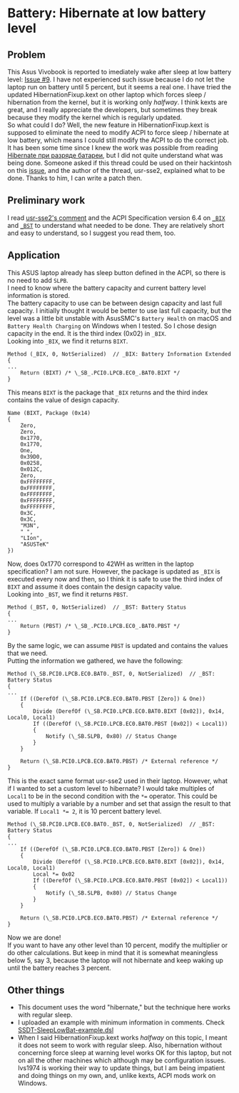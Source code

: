 # Battery: Hibernate at low battery level
## Problem
This Asus Vivobook is reported to imediately wake after sleep at low battery level: [Issue #9](https://github.com/whatnameisit/Asus-Vivobook-X510UA-BQ490-Hackintosh/issues/9). I have not experienced such issue because I do not let the laptop run on battery until 5 percent, but it seems a real one. I have tried the updated HibernationFixup.kext on other laptop which forces sleep / hibernation from the kernel, but it is working only _halfway_. I think kexts are great, and I really appreciate the developers, but sometimes they break because they modify the kernel which is regularly updated.\
So what could I do? Well, the new feature in HibernationFixup.kext is supposed to eliminate the need to modify ACPI to force sleep / hibernate at low battery, which means I could still modify the ACPI to do the correct job.\
It has been some time since I knew the work was possible from reading [Hibernate при разряде батареи](https://applelife.ru/threads/hibernate-pri-razrjade-batarei.2874421/), but I did not quite understand what was being done. Someone asked if this thread could be used on their hackintosh on this [issue](https://github.com/tylernguyen/x1c6-hackintosh/issues/126#issuecomment-833750930), and the author of the thread, usr-sse2, explained what to be done. Thanks to him, I can write a patch then.

## Preliminary work
I read [usr-sse2's comment](https://github.com/tylernguyen/x1c6-hackintosh/issues/126#issuecomment-833750930) and the ACPI Specification version 6.4 on [`_BIX`](https://uefi.org/htmlspecs/ACPI_Spec_6_4_html/10_Power_Source_and_Power_Meter_Devices/Power_Source_and_Power_Meter_Devices.html#bix-battery-information-extended) and [`_BST`](https://uefi.org/htmlspecs/ACPI_Spec_6_4_html/10_Power_Source_and_Power_Meter_Devices/Power_Source_and_Power_Meter_Devices.html#bst-battery-status) to understand what needed to be done. They are relatively short and easy to understand, so I suggest you read them, too.

## Application
This ASUS laptop already has sleep button defined in the ACPI, so there is no need to add `SLPB`.\
I need to know where the battery capacity and current battery level information is stored.\
The battery capacity to use can be between design capacity and last full capacity. I initially thought it would be better to use last full capacity, but the level was a little bit unstable with AsusSMC's `Battery Health` on macOS and `Battery Health Charging` on Windows when I tested. So I chose design capacity in the end. It is the third index (0x02) in `_BIX`.\
Looking into `_BIX`, we find it returns `BIXT`.
```
Method (_BIX, 0, NotSerialized)  // _BIX: Battery Information Extended
{
...
    Return (BIXT) /* \_SB_.PCI0.LPCB.EC0_.BAT0.BIXT */
}
```
This means `BIXT` is the package that `_BIX` returns and the third index contains the value of design capacity.
```
Name (BIXT, Package (0x14)
{
    Zero, 
    Zero, 
    0x1770, 
    0x1770, 
    One, 
    0x39D0, 
    0x0258, 
    0x012C, 
    Zero, 
    0xFFFFFFFF, 
    0xFFFFFFFF, 
    0xFFFFFFFF, 
    0xFFFFFFFF, 
    0xFFFFFFFF, 
    0x3C, 
    0x3C, 
    "M3N", 
    " ", 
    "LIon", 
    "ASUSTeK"
})
```
Now, does 0x1770 correspond to 42WH as written in the laptop specification? I am not sure. However, the package is updated as `_BIX` is executed every now and then, so I think it is safe to use the third index of `BIXT` and assume it does contain the design capacity value.\
Looking into `_BST`, we find it returns `PBST`.
```
Method (_BST, 0, NotSerialized)  // _BST: Battery Status
{
...
    Return (PBST) /* \_SB_.PCI0.LPCB.EC0_.BAT0.PBST */
}
```
By the same logic, we can assume `PBST` is updated and contains the values that we need.\
Putting the information we gathered, we have the following:
```
Method (\_SB.PCI0.LPCB.EC0.BAT0._BST, 0, NotSerialized)  // _BST: Battery Status
{
...
    If ((DerefOf (\_SB.PCI0.LPCB.EC0.BAT0.PBST [Zero]) & One))
    {
        Divide (DerefOf (\_SB.PCI0.LPCB.EC0.BAT0.BIXT [0x02]), 0x14, Local0, Local1)
        If ((DerefOf (\_SB.PCI0.LPCB.EC0.BAT0.PBST [0x02]) < Local1))
        {
            Notify (\_SB.SLPB, 0x80) // Status Change
        }
    }

    Return (\_SB.PCI0.LPCB.EC0.BAT0.PBST) /* External reference */
}
```
This is the exact same format usr-sse2 used in their laptop. However, what if I wanted to set a custom level to hibernate? I would take multiples of `Local1` to be in the second condition with the `*=` operator. This could be used to multiply a variable by a number and set that assign the result to that variable. If `Local1 *= 2`, it is 10 percent battery level.
```
Method (\_SB.PCI0.LPCB.EC0.BAT0._BST, 0, NotSerialized)  // _BST: Battery Status
{
...
    If ((DerefOf (\_SB.PCI0.LPCB.EC0.BAT0.PBST [Zero]) & One))
    {
        Divide (DerefOf (\_SB.PCI0.LPCB.EC0.BAT0.BIXT [0x02]), 0x14, Local0, Local1)
        Local *= 0x02
        If ((DerefOf (\_SB.PCI0.LPCB.EC0.BAT0.PBST [0x02]) < Local1))
        {
            Notify (\_SB.SLPB, 0x80) // Status Change
        }
    }

    Return (\_SB.PCI0.LPCB.EC0.BAT0.PBST) /* External reference */
}
```
Now we are done!\
If you want to have any other level than 10 percent, modify the multiplier or do other calculations. But keep in mind that it is somewhat meaningless below 5, say 3, because the laptop will not hibernate and keep waking up until the battery reaches 3 percent.

## Other things
- This document uses the word "hibernate," but the technique here works with regular sleep.
- I uploaded an example with minimum information in comments. Check [SSDT-SleepLowBat-example.dsl](SSDT-SleepLowBat-example.dsl)
- When I said HibernationFixup.kext works _halfway_ on this topic, I meant it does not seem to work with regular sleep. Also, hibernation without concerning force sleep at warning level works OK for this laptop, but not on all the other machines which although may be configuration issues. lvs1974 is working their way to update things, but I am being impatient and doing things on my own, and, unlike kexts, ACPI mods work on Windows.
